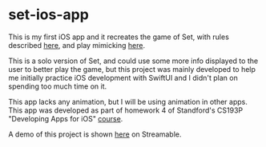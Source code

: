 # set-ios-app

This is my first iOS app and it recreates the game of Set, with rules described [here](https://smart-games.org/en/main/rules/), and play mimicking [here](https://smart-games.org/en/set/submit_set).

This is a solo version of Set, and could use some more info displayed to the user to better play the game, but this project was mainly developed to help me initially practice iOS development with SwiftUI and I didn't plan on spending too much time on it.

This app lacks any animation, but I will be using animation in other apps. This app was developed as part of homework 4 of Standford's CS193P "Developing Apps for iOS" [course](https://cs193p.sites.stanford.edu/).

A demo of this project is shown [here](https://streamable.com/b3z2j0) on Streamable.
